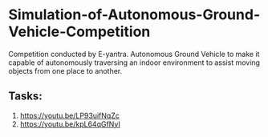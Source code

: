 # Simulation-of-Autonomous-Ground-Vehicle-Competition
Competition conducted by E-yantra. Autonomous Ground Vehicle to make it capable of autonomously traversing an indoor environment to assist moving objects from one place to another.
## Tasks:
1. https://youtu.be/LP93uifNqZc
2. https://youtu.be/kpL64qGfNyI
